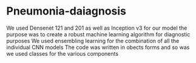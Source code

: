 # Pneumonia-daiagnosis 
We used Densenet 121 and 201 as well as Inception v3 for our model
the purpose was to create a robust machine learning algorithm for diagnostic purposes
We used ensembling learning for the combination of all the individual CNN models
The code was written in obects forms and so was we used classes for the various components
